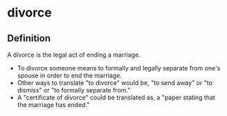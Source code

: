 # divorce

## Definition

A divorce is the legal act of ending a marriage.

* To divorce someone means to formally and legally separate from one's spouse in order to end the marriage.
* Other ways to translate "to divorce" would be, "to send away" or "to dismiss" or "to formally separate from."
* A "certificate of divorce" could be translated as, a "paper stating that the marriage has ended."